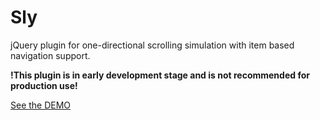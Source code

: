 # Sly

jQuery plugin for one-directional scrolling simulation with item based navigation support.

**!This plugin is in early development stage and is not recommended for production use!**

[See the DEMO](http://darsain.github.com/sly)
